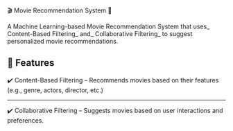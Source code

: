 🎬 Movie Recommendation System 🎥



A Machine Learning-based Movie Recommendation System that uses_ Content-Based Filtering_ and_ Collaborative Filtering_ to suggest personalized movie recommendations.



📌 Features
------------------------------------------------------------------------------------------------------------------
✔️ Content-Based Filtering – Recommends movies based on their features (e.g., genre, actors, director, etc.)

----------------------------------------------------------------------------------------------------------------------
✔️ Collaborative Filtering – Suggests movies based on user interactions and preferences.
